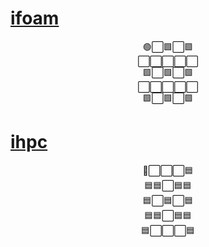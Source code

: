 # [ifoam](https://github.com/iydon/of.yaml)

<div align="center">
    🟢⬜🟩⬜🟩<br />
    ⬜⬜⬜⬜⬜<br />
    🟩⬜🟩⬜🟩<br />
    ⬜⬜⬜⬜⬜<br />
    🟩⬜🟩⬜🟩<br />
</div>



# [ihpc](https://github.com/iydon/hpc)

<div align="center">
    🔵⬜⬜⬜🟦<br />
    🟦🟦⬜🟦🟦<br />
    🟦⬜🟦⬜🟦<br />
    🟦🟦⬜🟦🟦<br />
    🟦⬜⬜⬜🟦<br />
</div>
